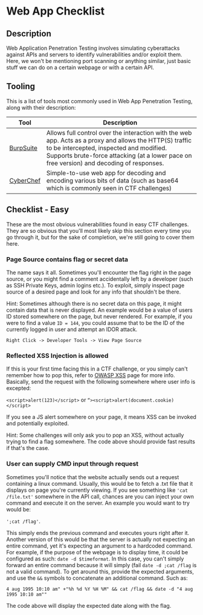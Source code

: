 # Web App Checklist

## Description

Web Application Penetration Testing involves simulating cyberattacks against APIs and servers to identify vulnerabilities and/or exploit them. Here, we won't be mentioning port scanning or anything similar, just basic stuff we can do on a certain webpage or with a certain API.

## Tooling

This is a list of tools most commonly used in Web App Penetration Testing, along with their description:

|Tool|Description|
|---|---|
|[BurpSuite](../Tools/BurpSuite.md)|Allows full control over the interaction with the web app. Acts as a proxy and allows the HTTP(S) traffic to be intercepted, inspected and modified. Supports brute-force attacking (at a lower pace on free version) and decoding of responses.|
|[CyberChef](../Tools/CyberChef.md)|Simple-to-use web app for decoding and encoding various bits of data (such as base64 which is commonly seen in CTF challenges)|

## Checklist - Easy

These are the most obvious vulnerabilities found in easy CTF challenges. They are so obvious that you'll most likely skip this section every time you go through it, but for the sake of completion, we're still going to cover them here.

### Page Source contains flag or secret data

The name says it all. Sometimes you'll encounter the flag right in the page source, or you might find a comment accidentally left by a developer (such as SSH Private Keys, admin logins etc.). To exploit, simply inspect page source of a desired page and look for any info that shouldn't be there.

Hint: Sometimes although there is no secret data on this page, it might contain data that is never displayed. An example would be a value of users ID stored somewhere on the page, but never rendered. For example, if you were to find a value `ID = 144`, you could assume that to be the ID of the currently logged in user and attempt an IDOR attack.

`Right Click -> Developer Tools -> View Page Source`

### Reflected XSS Injection is allowed

If this is your first time facing this in a CTF challenge, or you simply can't remember how to pop this, refer to [OWASP XSS](https://owasp.org/www-project-web-security-testing-guide/stable/4-Web_Application_Security_Testing/07-Input_Validation_Testing/01-Testing_for_Reflected_Cross_Site_Scripting) page for more info. Basically, send the request with the following somewhere where user info is excepted:

`<script>alert(123)</script>` or 
`“><script>alert(document.cookie)</script>`

If you see a JS alert somewhere on your page, it means XSS can be invoked and potentially exploited.

Hint: Some challenges will only ask you to pop an XSS, without actually trying to find a flag somewhere. The code above should provide fast results if that's the case.

### User can supply CMD input through request

Sometimes you'll notice that the website actually sends out a request containing a linux command. Usually, this would be to fetch a .txt file that it displays on page you're currently viewing. If you see something like `'cat /file.txt'` somewhere in the API call, chances are you can inject your own command and execute it on the server. An example you would want to try would be:

`';cat /flag'`. 

This simply ends the previous command and executes yours right after it. Another version of this would be that the server is actually not expecting an entire command, yet it's expecting an argument to a hardcoded command. For example, if the purpose of the webpage is to display time, it could be configured as such: `date -d $timeformat`. In this case, you can't simply forward an entire command because it will simply (fail `date -d ;cat /flag` is not a valid command). To get around this, provide the expected arguments, and use the `&&` symbols to concatenate an additional command. Such as: 

`4 aug 1995 10:10 am" +"%h %d %Y %H %M" && cat /flag && date -d "4 aug 1995 10:10 am""`

The code above will display the expected date along with the flag.
